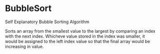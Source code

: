 # BubbleSort
Self Explanatory Bubble Sorting Algorithm

Sorts an array from the smallest value to the largest by comparing an index with the next index. Whicheve value stored in the index 
was smaller, it would be assigned to the left index value so that the final array would be increasing in value. 
